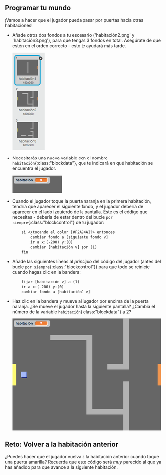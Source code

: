 ## Programar tu mundo

¡Vamos a hacer que el jugador pueda pasar por puertas hacia otras habitaciones!

+ Añade otros dos fondos a tu escenario ('habitación2.png' y 'habitación3.png'), para que tengas 3 fondos en total. Asegúrate de que estén en el orden correcto - esto te ayudará más tarde.

	![screenshot](images/world-backdrops.png)

+ Necesitarás una nueva variable con el nombre `habitación`{:class:"blockdata"}, que te indicará en qué habitación se encuentra el jugador.

	![screenshot](images/world-room.png)

+ Cuando el jugador toque la puerta naranja en la primera habitación, tendría que aparecer el siguiente fondo, y el jugador debería de aparecer en el lado izquierdo de la pantalla. Éste es el código que necesitas - debería de estar dentro del bucle `por siempre`{:class:"blockcontrol"} de tu jugador:

	```blocks
		si <¿tocando el color [#F2A24A]?> entonces
   			cambiar fondo a [siguiente fondo v]
   			ir a x:(-200) y:(0)
   			cambiar [habitación v] por (1)
		fin
	```

+ Añade las siguientes líneas al _principio_ del código del jugador (antes del bucle `por siempre`{:class:"blockcontrol"}) para que todo se reinicie cuando hagas clic en la bandera:

	```blocks
		fijar [habitación v] a (1)
		ir a x:(-200) y:(0)
		cambiar fondo a [habitación1 v]
	```

+ Haz clic en la bandera y mueve al jugador por encima de la puerta naranja. ¿Se mueve el jugador hasta la siguiente pantalla? ¿Cambia el número de la variable `habitación`{:class:"blockdata"} a 2?

	![screenshot](images/world-room-test.png)

## Reto: Volver a la habitación anterior 
¿Puedes hacer que el jugador vuelva a la habitación anterior cuando toque una puerta amarilla? Recuerda que este código será _muy_ parecido al que ya has añadido para que avance a la siguiente habitación.
